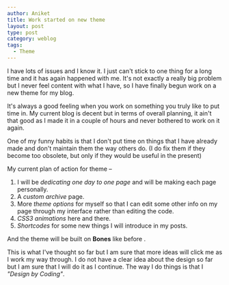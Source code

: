 ```yaml
---
author: Aniket
title: Work started on new theme
layout: post
type: post
category: weblog
tags:
  - Theme
---
```


I have lots of issues and I know it. I just can't stick to one thing for a long time and it has again happened with me.
It's not exactly a really big problem but I never feel content with what I have, so I have finally begun work on a new theme for my blog.

It's always a good feeling when you work on something you truly like to put time in. My current blog is decent but in terms of overall planning, it ain't that good as I made it in a couple of hours and never bothered to work on it again.

One of my funny habits is that I don't put time on things that I have already made and don't maintain them the way others do. (I do fix them if they become too obsolete, but only if they would be useful in the present)

My current plan of action for theme &ndash;

1.  I will be *dedicating one day to one page* and will be making each page personally.
2.  A *custom archive* page.
3.  More *theme options* for myself so that I can edit some other info on my page through my interface rather than editing the code.
4.  *CSS3 animations* here and there.
5.  *Shortcodes* for some new things I will introduce in my posts.

And the theme will be built on **Bones** like before .

This is what I've thought so far but I am sure that more ideas will click me as I work my way through. I do not have a clear idea about the design so far but I am sure that I will do it as I continue. The way I do things is that I *"Design by Coding"*.